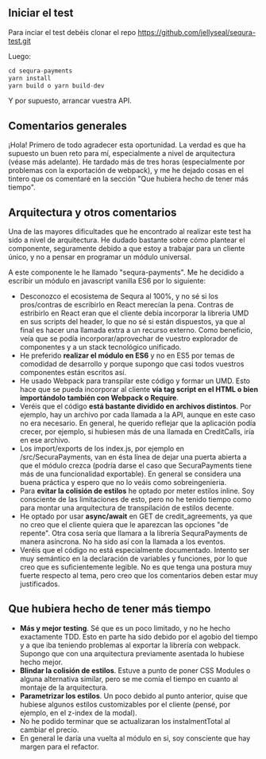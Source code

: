 
  

## Iniciar el test

Para inciar el test debéis clonar el repo https://github.com/jellyseal/sequra-test.git

Luego:
```js
cd sequra-payments
yarn install
yarn build o yarn build-dev
```
Y por supuesto, arrancar vuestra API.

## Comentarios generales
¡Hola! Primero de todo agradecer esta oportunidad. La verdad es que ha supuesto un buen reto para mí, especialmente a nivel de arquitectura (véase más adelante).
He tardado más de tres horas (especialmente por problemas con la exportación de webpack), y me he dejado cosas en el tintero que os comentaré en la sección "Que hubiera hecho de tener más tiempo".

## Arquitectura y otros comentarios


Una de las mayores dificultades que he encontrado al realizar este test ha sido a nivel de arquitectura. He dudado bastante sobre cómo plantear el componente, seguramente debido a que estoy a trabajar para un cliente único, y no a pensar en programar un módulo universal.

A este componente le he llamado "sequra-payments".  Me he decidido a escribir un módulo en javascript vanilla ES6 por lo siguiente:

* Desconozco el ecosistema de Sequra al 100%, y no sé si los pros/contras de escribirlo en React merecían la pena. Contras de estribirlo en React eran que el cliente debía incorporar la libreria UMD en sus scripts del header, lo que no sé si están dispuestos, ya que al final es hacer una llamada extra a un recurso externo. Como beneficio, veía que se podía incorporar/aprovechar de vuestro explorador de componentes y a un stack tecnológico unificado.
* He preferido **realizar el módulo en ES6** y no en ES5 por temas de comodidad de desarrollo y porque supongo que casi todos vuestros componentes están escritos así.
* He usado Webpack para transpilar este código y formar un UMD. Esto hace que se pueda incorporar al cliente **vía tag script en el HTML o bien importándolo también con Webpack o Require**.
* Veréis que el código **está bastante dividido en archivos distintos**. Por ejemplo, hay un archivo por cada llamada a la API, aunque en este caso no era necesario. En general, he querido reflejar que la aplicación podía crecer, por ejemplo, si hubiesen más de una llamada en CreditCalls, iría en ese archivo.
* Los import/exports de los index.js, por ejemplo en /src/SecuraPayments, van en ésta línea de dejar una puerta abierta a que el módulo crezca (podría darse el caso que SecuraPayments tiene más de una funcionalidad exportable). En general se considera una buena práctica y espero que no lo veáis como sobreingenieria.
* Para **evitar la colisión de estilos** he optado por meter estilos inline. Soy consciente de las limitaciones de esto, pero no he tenido tiempo como para montar una arquitectura de transpilación de estilos decente.
* He optado por usar **async/await** en GET de credit_agreements, ya que no creo que el cliente quiera que le aparezcan las opciones "de repente". Otra cosa sería que llamara a la librería SequraPayments de manera asíncrona. No ha sido así con la llamada a los eventos.
* Veréis que el código no está especialmente documentado. Intento ser muy semántico en la declaración de variables y funciones, por lo que creo que es suficientemente legible. No es que tenga una postura muy fuerte respecto al tema, pero creo que los comentarios deben estar muy justificados.

## Que hubiera hecho de tener más tiempo

* **Más y mejor testing**. Sé que es un  poco limitado, y no he hecho exactamente TDD. Esto en parte ha sido debido por el agobio del tiempo y a que iba teniendo problemas al exportar la librería con webpack. Supongo que con una arquitectura previamente asentada lo hubiese hecho mejor.
* **Blindar la colisión de estilos**. Estuve a punto de poner CSS Modules o alguna alternativa similar, pero se me comía el tiempo en cuanto al montaje de la arquitectura.
* **Parametrizar los estilos**. Un poco debido al punto anterior, quise que hubiese algunos estilos customizables por el cliente (pensé, por ejemplo, en el z-index de la modal).
* No he podido terminar que se actualizaran los instalmentTotal al cambiar el precio.
* En general le daría una vuelta al módulo en si, soy consciente que hay margen para el refactor.